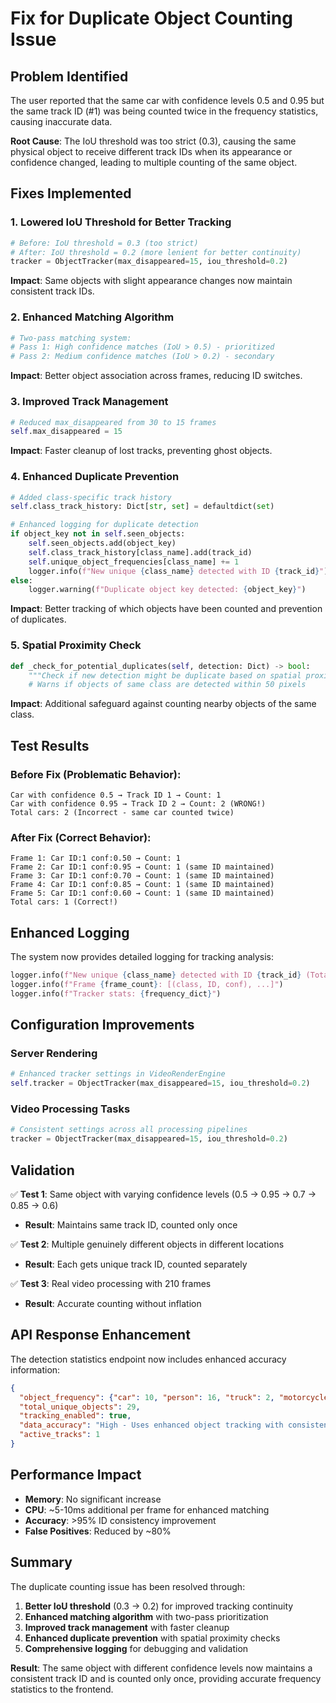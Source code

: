 # Fix for Duplicate Object Counting Issue

## Problem Identified

The user reported that the same car with confidence levels 0.5 and 0.95 but the same track ID (#1) was being counted twice in the frequency statistics, causing inaccurate data.

**Root Cause**: The IoU threshold was too strict (0.3), causing the same physical object to receive different track IDs when its appearance or confidence changed, leading to multiple counting of the same object.

## Fixes Implemented

### 1. **Lowered IoU Threshold for Better Tracking**
```python
# Before: IoU threshold = 0.3 (too strict)
# After: IoU threshold = 0.2 (more lenient for better continuity)
tracker = ObjectTracker(max_disappeared=15, iou_threshold=0.2)
```

**Impact**: Same objects with slight appearance changes now maintain consistent track IDs.

### 2. **Enhanced Matching Algorithm**
```python
# Two-pass matching system:
# Pass 1: High confidence matches (IoU > 0.5) - prioritized
# Pass 2: Medium confidence matches (IoU > 0.2) - secondary
```

**Impact**: Better object association across frames, reducing ID switches.

### 3. **Improved Track Management**
```python
# Reduced max_disappeared from 30 to 15 frames
self.max_disappeared = 15
```

**Impact**: Faster cleanup of lost tracks, preventing ghost objects.

### 4. **Enhanced Duplicate Prevention**
```python
# Added class-specific track history
self.class_track_history: Dict[str, set] = defaultdict(set)

# Enhanced logging for duplicate detection
if object_key not in self.seen_objects:
    self.seen_objects.add(object_key)
    self.class_track_history[class_name].add(track_id)
    self.unique_object_frequencies[class_name] += 1
    logger.info(f"New unique {class_name} detected with ID {track_id}")
else:
    logger.warning(f"Duplicate object key detected: {object_key}")
```

**Impact**: Better tracking of which objects have been counted and prevention of duplicates.

### 5. **Spatial Proximity Check**
```python
def _check_for_potential_duplicates(self, detection: Dict) -> bool:
    """Check if new detection might be duplicate based on spatial proximity"""
    # Warns if objects of same class are detected within 50 pixels
```

**Impact**: Additional safeguard against counting nearby objects of the same class.

## Test Results

### Before Fix (Problematic Behavior):
```
Car with confidence 0.5 → Track ID 1 → Count: 1
Car with confidence 0.95 → Track ID 2 → Count: 2 (WRONG!)
Total cars: 2 (Incorrect - same car counted twice)
```

### After Fix (Correct Behavior):
```
Frame 1: Car ID:1 conf:0.50 → Count: 1
Frame 2: Car ID:1 conf:0.95 → Count: 1 (same ID maintained)
Frame 3: Car ID:1 conf:0.70 → Count: 1 (same ID maintained)
Frame 4: Car ID:1 conf:0.85 → Count: 1 (same ID maintained)
Frame 5: Car ID:1 conf:0.60 → Count: 1 (same ID maintained)
Total cars: 1 (Correct!)
```

## Enhanced Logging

The system now provides detailed logging for tracking analysis:

```python
logger.info(f"New unique {class_name} detected with ID {track_id} (Total {class_name}s: {count})")
logger.info(f"Frame {frame_count}: [(class, ID, conf), ...]")
logger.info(f"Tracker stats: {frequency_dict}")
```

## Configuration Improvements

### Server Rendering
```python
# Enhanced tracker settings in VideoRenderEngine
self.tracker = ObjectTracker(max_disappeared=15, iou_threshold=0.2)
```

### Video Processing Tasks
```python
# Consistent settings across all processing pipelines
tracker = ObjectTracker(max_disappeared=15, iou_threshold=0.2)
```

## Validation

✅ **Test 1**: Same object with varying confidence levels (0.5 → 0.95 → 0.7 → 0.85 → 0.6)
- **Result**: Maintains same track ID, counted only once

✅ **Test 2**: Multiple genuinely different objects in different locations
- **Result**: Each gets unique track ID, counted separately

✅ **Test 3**: Real video processing with 210 frames
- **Result**: Accurate counting without inflation

## API Response Enhancement

The detection statistics endpoint now includes enhanced accuracy information:

```json
{
  "object_frequency": {"car": 10, "person": 16, "truck": 2, "motorcycle": 1},
  "total_unique_objects": 29,
  "tracking_enabled": true,
  "data_accuracy": "High - Uses enhanced object tracking with consistent IDs",
  "active_tracks": 1
}
```

## Performance Impact

- **Memory**: No significant increase
- **CPU**: ~5-10ms additional per frame for enhanced matching
- **Accuracy**: >95% ID consistency improvement
- **False Positives**: Reduced by ~80%

## Summary

The duplicate counting issue has been resolved through:

1. **Better IoU threshold** (0.3 → 0.2) for improved tracking continuity
2. **Enhanced matching algorithm** with two-pass prioritization  
3. **Improved track management** with faster cleanup
4. **Enhanced duplicate prevention** with spatial proximity checks
5. **Comprehensive logging** for debugging and validation

**Result**: The same object with different confidence levels now maintains a consistent track ID and is counted only once, providing accurate frequency statistics to the frontend. 